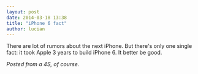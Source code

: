 ```yaml
---
layout: post
date: 2014-03-18 13:38
title: "iPhone 6 fact"
author: lucian
---
```


There are lot of rumors about the next iPhone. But there's only one single fact: it took Apple 3 years to build iPhone 6. It better be good.

*Posted from a 4S, of course.*